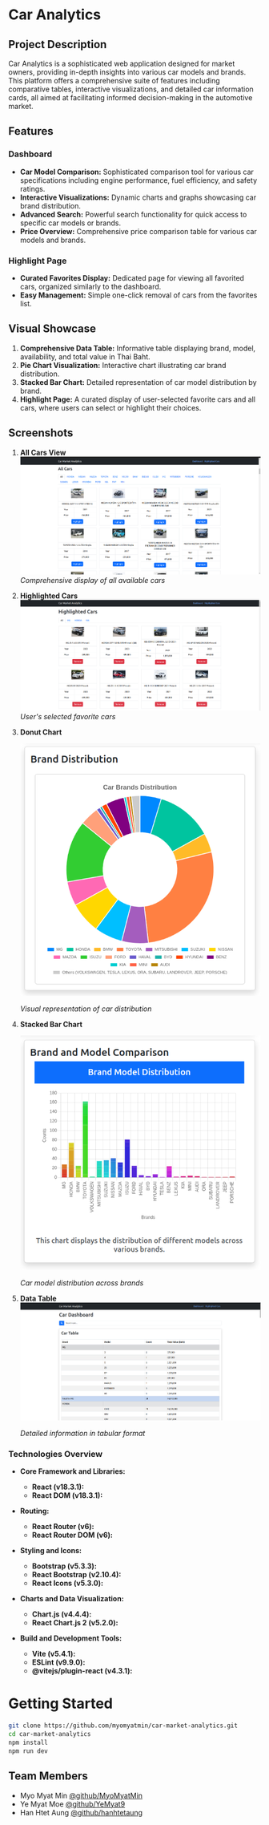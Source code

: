 # Car Analytics

## Project Description

Car Analytics is a sophisticated web application designed for market owners, providing in-depth insights into various car models and brands. This platform offers a comprehensive suite of features including comparative tables, interactive visualizations, and detailed car information cards, all aimed at facilitating informed decision-making in the automotive market.

## Features

### Dashboard

- **Car Model Comparison:** Sophisticated comparison tool for various car specifications including engine performance, fuel efficiency, and safety ratings.
- **Interactive Visualizations:** Dynamic charts and graphs showcasing car brand distribution.
- **Advanced Search:** Powerful search functionality for quick access to specific car models or brands.
- **Price Overview:** Comprehensive price comparison table for various car models and brands.

### Highlight Page

- **Curated Favorites Display:** Dedicated page for viewing all favorited cars, organized similarly to the dashboard.
- **Easy Management:** Simple one-click removal of cars from the favorites list.

## Visual Showcase

1. **Comprehensive Data Table:** Informative table displaying brand, model, availability, and total value in Thai Baht.
2. **Pie Chart Visualization:** Interactive chart illustrating car brand distribution.
3. **Stacked Bar Chart:** Detailed representation of car model distribution by brand.
4. **Highlight Page:** A curated display of user-selected favorite cars and all cars, where users can select or highlight their choices.

## Screenshots

1. **All Cars View**
   ![All Cars](https://raw.githubusercontent.com/MyoMyatMin/car-market-analytics/main/public/AllCars.png)
   *Comprehensive display of all available cars*

2. **Highlighted Cars**
   ![Highlighted Cars](https://raw.githubusercontent.com/MyoMyatMin/car-market-analytics/main/public/HighlightedCars.png)
   *User's selected favorite cars*

3. **Donut Chart**
   
   ![Donut Chart](https://raw.githubusercontent.com/MyoMyatMin/car-market-analytics/main/public/DonutChart.png)

   *Visual representation of car distribution*

5. **Stacked Bar Chart**
   
   ![Stacked Bar Chart](https://raw.githubusercontent.com/MyoMyatMin/car-market-analytics/main/public/StackedBarChart.png)

   *Car model distribution across brands*

6. **Data Table**
   ![Data Table](https://raw.githubusercontent.com/MyoMyatMin/car-market-analytics/main/public/table.png)

   *Detailed information in tabular format*

### **Technologies Overview**

- **Core Framework and Libraries:**
  - **React (v18.3.1):**
  - **React DOM (v18.3.1):** 

- **Routing:**
  - **React Router (v6):** 
  - **React Router DOM (v6):** 
- **Styling and Icons:**
  - **Bootstrap (v5.3.3):** 
  - **React Bootstrap (v2.10.4):** 
  - **React Icons (v5.3.0):** 

- **Charts and Data Visualization:**
  - **Chart.js (v4.4.4):** 
  - **React Chart.js 2 (v5.2.0):** 

- **Build and Development Tools:**
  - **Vite (v5.4.1):** 
  - **ESLint (v9.9.0):** 
  - **@vitejs/plugin-react (v4.3.1):**
    
# Getting Started
```bash
git clone https://github.com/myomyatmin/car-market-analytics.git
cd car-market-analytics
npm install
npm run dev
```
## Team Members
- Myo Myat Min [@github/MyoMyatMin](https://github.com/MyoMyatMin)
- Ye Myat Moe [@github/YeMyat9](https://github.com/YeMyat9)
- Han Htet Aung [@github/hanhtetaung](https://github.com/hanhtetaung)
